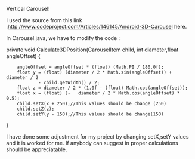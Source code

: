 Vertical Carousel!

I used the source from this link :http://www.codeproject.com/Articles/146145/Android-3D-Carousel here.

In Carousel.java, we have to modify the code :


private void Calculate3DPosition(CarouselItem child, int diameter,float angleOffset) 
{
       
        angleOffset = angleOffset * (float) (Math.PI / 180.0f);
        float y = (float) (diameter / 2 * Math.sin(angleOffset)) + diameter / 2
                - child.getWidth() / 2;
        float z = diameter / 2 * (1.0f - (float) Math.cos(angleOffset));
        float x = (float) (-   diameter / 2 * Math.cos(angleOffset) * 0.5);
        child.setX(x + 250);//This values should be change (250)
        child.setZ(z);
        child.setY(y - 150);//This values should be change(150) 
}


I have done some adjustment for my project by changing setX,setY values and it is worked for me.
If anybody can suggest in proper calculations should be appreciatable. 
